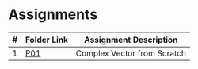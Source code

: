 # Assignments

|   #   | Folder Link | Assignment Description |
| :---: | ----------- | ---------------------- |
|1|[P01](./P01/)|Complex Vector from Scratch|
